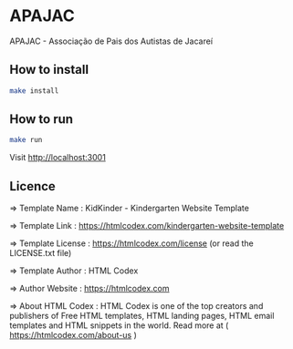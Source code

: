 # APAJAC

APAJAC - Associação de Pais dos Autistas de Jacareí

## How to install

```bash
make install
```

## How to run

```bash
make run
```

Visit <http://localhost:3001>

## Licence

  =>  Template Name    : KidKinder - Kindergarten Website Template

  =>  Template Link    : https://htmlcodex.com/kindergarten-website-template

  =>  Template License : https://htmlcodex.com/license (or read the LICENSE.txt file)

  =>  Template Author  : HTML Codex

  =>  Author Website   : https://htmlcodex.com

  =>  About HTML Codex : HTML Codex is one of the top creators and publishers of Free HTML templates, HTML landing pages, HTML email templates and HTML snippets in the world. Read more at ( https://htmlcodex.com/about-us )
